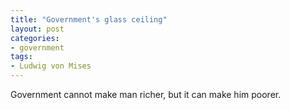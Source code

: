 ```yaml
---
title: "Government's glass ceiling"
layout: post
categories:
- government
tags:
- Ludwig von Mises
---
```


Government cannot make man richer, but it can make him poorer.